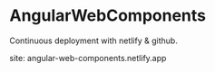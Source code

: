 # AngularWebComponents
Continuous deployment with netlify & github.

site: angular-web-components.netlify.app